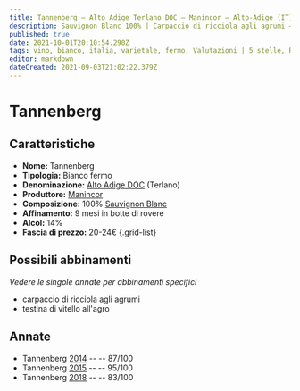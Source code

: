 ```yaml
---
title: Tannenberg – Alto Adige Terlano DOC – Manincor – Alto-Adige (IT) – 20-24€ – 2★-5★
description: Sauvignon Blanc 100% | Carpaccio di ricciola agli agrumi – Testina di vitello all'agro
published: true
date: 2021-10-01T20:10:54.290Z
tags: vino, bianco, italia, varietale, fermo, Valutazioni | 5 stelle, Regione vino | Alto-Adige, sauvignon blanc, carpaccio di ricciola agli agrumi, testina di vitello all'agro, Prezzi | 20-24€
editor: markdown
dateCreated: 2021-09-03T21:02:22.379Z
---
```


# Tannenberg

## Caratteristiche
- **Nome:** Tannenberg
- **Tipologia:** Bianco fermo 
- **Denominazione:** [Alto Adige DOC](/denominazioni/Italia/Alto-Adige/DOC/Alto-Adige) (Terlano)
- **Produttore:** [Manincor](/produttori/Italia/Alto-Adige/Manincor) 
- **Composizione:** 100% [Sauvignon Blanc](/vitigni/Francia/bacca-bianca/sauvignon-blanc)
- **Affinamento:** 9 mesi in botte di rovere
- **Alcol:** 14%
- **Fascia di prezzo:** 20-24€
{.grid-list}




## Possibili abbinamenti
*Vedere le singole annate per abbinamenti specifici*

- carpaccio di ricciola agli agrumi
- testina di vitello all'agro

## Annate
- Tannenberg [2014](/vini/Italia/Alto-Adige/Manincor/Tannenberg/2014) -- <span class="star-3"></span> -- 87/100
- Tannenberg [2015](/vini/Italia/Alto-Adige/Manincor/Tannenberg/2015) -- <span class="star-5"></span> -- 95/100 
- Tannenberg [2018](/vini/Italia/Alto-Adige/Manincor/Tannenberg/2018) -- <span class="star-2"></span> -- 83/100 
 